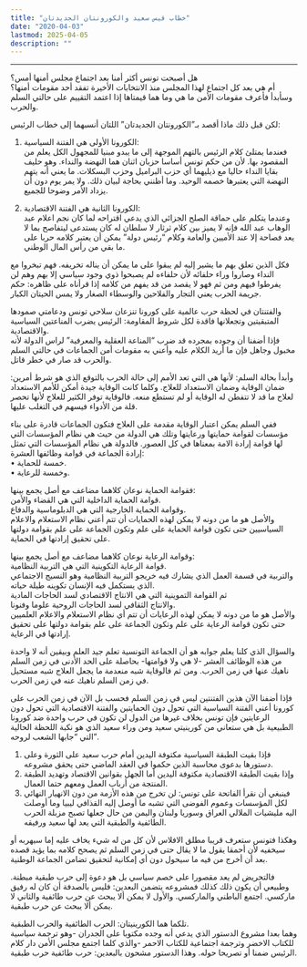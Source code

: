 ```yaml
---
title: "خطاب قيس سعيد والكورونتان الجديدتان"
date: "2020-04-03"
lastmod: 2025-04-05
description: ""
---
```

****

هل أصبحت تونس أكثر أمنا بعد اجتماع مجلس أمنها أمس؟  
أم هي بعد كل اجتماع لهذا المجلس منذ الانتخابات الأخيرة تفقد أحد مقومات أمنها؟  
وسأبدأ فأعرف مقومات الأمن ما هي وما هما قيمتاها إذا اعتمد التقييم على حالتي السلم والحرب.

لكن قبل ذلك ماذا أقصد بـ”الكورونتان الجديدتان” اللتان أنسبهما إلى خطاب الرئيس:

1. الكورونا الأولى هي الفتنة السياسية:  
فعندما يمتلئ كلام الرئيس بالتهم الموجهة إلى ما يبدو مبنيا للمجهول الكل يعلم من المقصود بها. لأن من حكم تونس أساسا حزبان اثنان هما النهضة والنداء. وهو حليف بقايا النداء حاليا مع ذيليهما أي حزب البراميل وحزب البسكلات. ما يعني أنه يتهم النهضة التي يعتبرها خصمه الوحيد. وما أظنني بحاجة لبيان ذلك. ولا يمر يوم دون أن يزداد الأمر وضوحا للجميع.

2. الكورونا الثانية هي الفتنة الاقتصادية:  
وعندما يتكلم على حماقة الصلح الجزائي الذي يدعي اقتراحه لما كان نجم اعلام عبد الوهاب عبد الله فإنه لا يميز بين كلام ثرثار لا سلطان له كان يستدعى ليتفاصح بما لا يعد فصاحة إلا عند الأميين والعامة وكلام “رئيس دولة” يمكن أن يعتبر كلامه حربا على ما بقي من رأس المال الوطني.

فكل الذين تعلق بهم ما يشير إليه لم يبقوا على ما يمكن أن يناله تخريفه. فهم تبخروا مع النداء وصاروا وراء حلفائه لأن حلفاءه لم يصبحوا ذوي وجود سياسي إلا بهم وهم لن يفرطوا فيهم ومن ثم فهو لا يقصد من قد يفهم من كلامه إذا قرأناه على ظاهره: حكم جريمة الحرب يعني التجار والفلاحين والوسطاء الصغار ولا يمس الحيتان الكبار.

والفتنتان في لحظة حرب عالمية على كورونا تنزعان سلاحي تونس ودعامتي صمودها المتبقيتين وتجعلانها فاقدة لكل شروط المقاومة: الرئيس يضرب المناعتين السياسية والاقتصادية.  
فإذا أضفنا أن وجوده بمجرده قد ضرب “المناعة العقلية والمعرفية” لراس الدولة لأنه مخبول وجاهل فإن ما أريد الكلام عليه وأعني به مقومات أمن الجماعات في حالتي السلم والحرب قد صار في خطر قاتل.

وأبدأ بحالة السلم: لأنها هي التي تعد الأمم إلى حالة الحرب بالتوقع الذي هو شرط أمرين: ضمان الوقاية وضمان الاستعداد للعلاج. وكلما كانت الوقاية جيدة أمكن للأمم الاستعداد لعلاج ما قد لا تتفطن له الوقاية أو لم تستطع منعه. فالوقاية توفر الكثير للعلاج لأنها تحصر قلة من الأدواء فيسهم في التغلب عليها.

ففي السلم يمكن اعتبار الوقاية مقدمة على العلاج فتكون الجماعات قادرة على بناء مؤسسات لقوامة حمايتها ورعايتها وتلك هي الدولة من حيث هي نظام المؤسسات التي لها قوامة إرادة الامة بمعناها في كل العصور. فالدولة هي نظام المؤسسات التي تمثل إرادة الجماعة في قوامة وظائفها العشرة:  
• خمسة للحماية.  
• وخمسة للرعاية.

فقوامة الحماية نوعان كلاهما مضاعف مع أصل يجمع بينها:  
قوامة الحماية الداخلية التي هي القضاء والأمن.  
وقوامة الحماية الخارجية التي هي الدبلوماسية والدفاع.  
والأصل هو ما من دونه لا يمكن لهذه الحمايات أن تتم أعني نظام الاستعلام والاعلام السياسيين حتى تكون قوامة الحماية على علم وتكون الجماعة على علم بقوامة دولتها على تحقيق إرادتها في الحماية.

وقوامة الرعاية نوعان كلاهما مضاعف مع أصل يجمع بينها:  
قوامة الرعاية التكوينية التي هي التربية النظامية.  
والتربية في قسمة العمل الذي يشارك فيه خريجو التربية النظامية وهو النسيج الاجتماعي الذي يستكمل فيه الإنسان تكوينه طيلة حياته.  
ثم القوامة التموينية التي هي الانتاج الاقتصادي لسد الحاجات المادية  
والانتاج الثقافي لسد الحاجات الروحية علوما وفنونا.  
والأصل هو ما من دونه لا يمكن لهذه الرعايات أن تتم أي نظام الاستعلام والاعلام العلميين حتى تكون قوامة الرعاية على علم وتكون الجماعة على علم بقوامة دولتها على تحقيق إرادتها في الرعاية.

والسؤال الذي كلنا يعلم جوابه هو أن الجماعة التونسية تعلم جيد العلم وبيقين أنه لا واحدة من هذه الوظائف العشر -لا هي ولا قوامتها- بحاصلة على الحد الأدنى في زمن السلم ناهيك عنها في زمن الحرب. ومن ثم فالوقاية شبه منعدمة ما يجعل العلاج شبه مستحيل في زمن السلم ناهيك عنه في زمن الحرب.

فإذا أضفنا الآن هذين الفتنتين ليس في زمن السلم فحسب بل الآن في زمن الحرب على كورونا أعني الفتنة السياسية التي تحول دون الحمايتين والفتنة الاقتصادية التي تحول دون الرعايتين فإن تونس بخلاف غيرها من الدول لن تكون في حرب واحدة ضد كورونا الطبيعية بل هي ستعاني من كورينيتي سعيد ومن وراء سعيد الذي هو نكبة اللحظة الحالية التي “جابها الشعب لروحه”.

1. فإذا بقيت الطبقة السياسية مكتوفة اليدين أمام حرب سعيد على الثورة وعلى دستورها بدعوى محاسبة الذين حكموا في العقد الماضي حتى يحقق مشروعه.  
2. وإذا بقيت الطبقة الاقتصادية مكتوفة اليدين أما الجهل بقوانين الاقتصاد وتهديد الطبقة المنتجة من أرباب العمل ومعهم حتما العمال.  
3. فينبغي أن نقرأ الفاتحة على تونس: لن تخرج من هذه الأزمة من دون الانهيار النهائي لكل المؤسسات وعموم الفوضى التي تشبه ما أوصل إليه القذافي ليبيا وما أوصلت اليه مليشيات الملالي العراق وسوريا ولبنان واليمن من حال جعلها تصبح مزبلة الحرب الطائفية والطبقية التي يعد لها سعيد ورفيقه.

وهكذا فتونس ستعرف قريبا مطلق الافلاس لأن كل من له شيء يخاف عليه إما سيهربه أو سيخفيه لأن أحمقا يقول ما لا يقال حتى في زمن السلم ثم يصحح كلامه بما يؤيد قصده بعد أن أخرج من فيه ما سيحول دون أي إمكانية لتحقيق تضامن الجماعة الوطنية.

فالتحريض لم يعد مقصورا على خصم سياسي بل هو دعوة إلى حرب طبقية مبطنة. وطبيعي أن يكون ذلك كذلك فمشروعه يتضمن البعدين: فليس بالصدفة أن كان له رفيق ماركسي. اجتمع الباطني والماركسي. والأول لا يمكن ألا يبحث عن حرب طائفية والثاني لا يمكن ألا يبحث عن حرب طبقية.

تلكما هما الكورينيتان: الحرب الطائفية والحرب الطبقية.  
وهما بعدا مشروع الدستور الذي يدعي أنه وجده مكتوبا على الجدران -وهو ترجمة سياسية للكتاب الاخضر وترجمة اجتماعية للكتاب الاحمر -والذي كلما اجتمع مجلس الأمن دار كلام الرئيس ضمنا أو تصريحا حوله. وهذا الدستور مشحون بالبعدين: حرب طائفية حرب طبقية.

###
